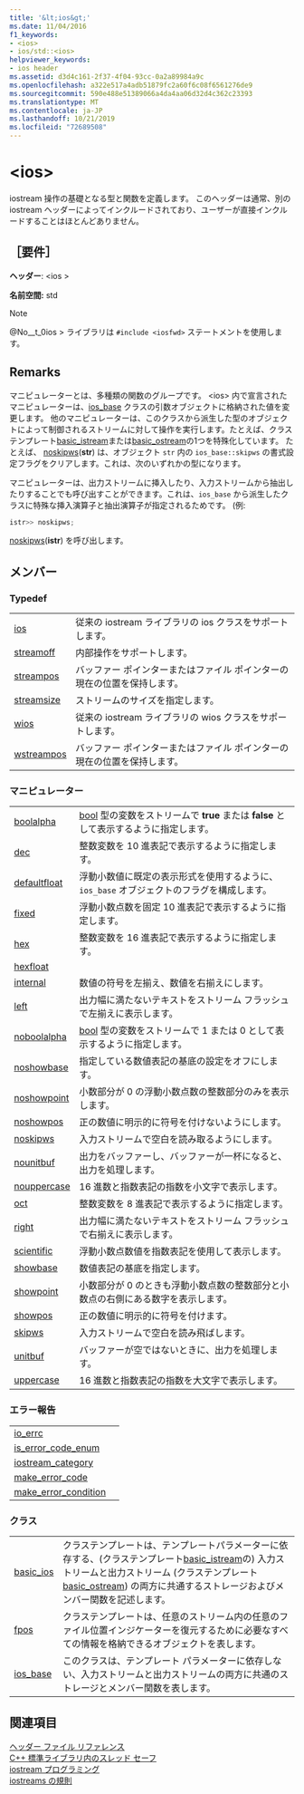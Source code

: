 ```yaml
---
title: '&lt;ios&gt;'
ms.date: 11/04/2016
f1_keywords:
- <ios>
- ios/std::<ios>
helpviewer_keywords:
- ios header
ms.assetid: d3d4c161-2f37-4f04-93cc-0a2a89984a9c
ms.openlocfilehash: a322e517a4adb51879fc2a60f6c08f6561276de9
ms.sourcegitcommit: 590e488e51389066a4da4aa06d32d4c362c23393
ms.translationtype: MT
ms.contentlocale: ja-JP
ms.lasthandoff: 10/21/2019
ms.locfileid: "72689508"
---
```

# <a name="ltiosgt"></a>&lt;ios&gt;

iostream 操作の基礎となる型と関数を定義します。 このヘッダーは通常、別の iostream ヘッダーによってインクルードされており、ユーザーが直接インクルードすることはほとんどありません。

## <a name="requirements"></a>［要件］

**ヘッダー**: \<ios >

**名前空間:** std

> [!NOTE]
> @No__t_0ios > ライブラリは `#include <iosfwd>` ステートメントを使用します。

## <a name="remarks"></a>Remarks

マニピュレーターとは、多種類の関数のグループです。 \<ios> 内で宣言されたマニピュレーターは、[ios_base](../standard-library/ios-base-class.md) クラスの引数オブジェクトに格納された値を変更します。 他のマニピュレーターは、このクラスから派生した型のオブジェクトによって制御されるストリームに対して操作を実行します。たとえば、クラステンプレート[basic_istream](../standard-library/basic-istream-class.md)または[basic_ostream](../standard-library/basic-ostream-class.md)の1つを特殊化しています。 たとえば、 [noskipws](../standard-library/ios-functions.md#noskipws)(**str**) は、オブジェクト `str` 内の `ios_base::skipws` の書式設定フラグをクリアします。これは、次のいずれかの型になります。

マニピュレーターは、出力ストリームに挿入したり、入力ストリームから抽出したりすることでも呼び出すことができます。これは、`ios_base` から派生したクラスに特殊な挿入演算子と抽出演算子が指定されるためです。 (例:

```cpp
istr>> noskipws;
```

[noskipws](../standard-library/ios-functions.md#noskipws)(**istr**) を呼び出します。

## <a name="members"></a>メンバー

### <a name="typedefs"></a>Typedef

|||
|-|-|
|[ios](../standard-library/ios-typedefs.md#ios)|従来の iostream ライブラリの ios クラスをサポートします。|
|[streamoff](../standard-library/ios-typedefs.md#streamoff)|内部操作をサポートします。|
|[streampos](../standard-library/ios-typedefs.md#streampos)|バッファー ポインターまたはファイル ポインターの現在の位置を保持します。|
|[streamsize](../standard-library/ios-typedefs.md#streamsize)|ストリームのサイズを指定します。|
|[wios](../standard-library/ios-typedefs.md#wios)|従来の iostream ライブラリの wios クラスをサポートします。|
|[wstreampos](../standard-library/ios-typedefs.md#wstreampos)|バッファー ポインターまたはファイル ポインターの現在の位置を保持します。|

### <a name="manipulators"></a>マニピュレーター

|||
|-|-|
|[boolalpha](../standard-library/ios-functions.md#boolalpha)|[bool](../cpp/bool-cpp.md) 型の変数をストリームで **true** または **false** として表示するように指定します。|
|[dec](../standard-library/ios-functions.md#dec)|整数変数を 10 進表記で表示するように指定します。|
|[defaultfloat](../standard-library/ios-functions.md#ios_defaultfloat)|浮動小数値に既定の表示形式を使用するように、`ios_base` オブジェクトのフラグを構成します。|
|[fixed](../standard-library/ios-functions.md#fixed)|浮動小数点数を固定 10 進表記で表示するように指定します。|
|[hex](../standard-library/ios-functions.md#hex)|整数変数を 16 進表記で表示するように指定します。|
|[hexfloat](../standard-library/ios-functions.md#hexfloat)|
|[internal](../standard-library/ios-functions.md#internal)|数値の符号を左揃え、数値を右揃えにします。|
|[left](../standard-library/ios-functions.md#left)|出力幅に満たないテキストをストリーム フラッシュで左揃えに表示します。|
|[noboolalpha](../standard-library/ios-functions.md#noboolalpha)|[bool](../cpp/bool-cpp.md) 型の変数をストリームで 1 または 0 として表示するように指定します。|
|[noshowbase](../standard-library/ios-functions.md#noshowbase)|指定している数値表記の基底の設定をオフにします。|
|[noshowpoint](../standard-library/ios-functions.md#noshowpoint)|小数部分が 0 の浮動小数点数の整数部分のみを表示します。|
|[noshowpos](../standard-library/ios-functions.md#noshowpos)|正の数値に明示的に符号を付けないようにします。|
|[noskipws](../standard-library/ios-functions.md#noskipws)|入力ストリームで空白を読み取るようにします。|
|[nounitbuf](../standard-library/ios-functions.md#nounitbuf)|出力をバッファーし、バッファーが一杯になると、出力を処理します。|
|[nouppercase](../standard-library/ios-functions.md#nouppercase)|16 進数と指数表記の指数を小文字で表示します。|
|[oct](../standard-library/ios-functions.md#oct)|整数変数を 8 進表記で表示するように指定します。|
|[right](../standard-library/ios-functions.md#right)|出力幅に満たないテキストをストリーム フラッシュで右揃えに表示します。|
|[scientific](../standard-library/ios-functions.md#scientific)|浮動小数点数値を指数表記を使用して表示します。|
|[showbase](../standard-library/ios-functions.md#showbase)|数値表記の基底を指定します。|
|[showpoint](../standard-library/ios-functions.md#showpoint)|小数部分が 0 のときも浮動小数点数の整数部分と小数点の右側にある数字を表示します。|
|[showpos](../standard-library/ios-functions.md#showpos)|正の数値に明示的に符号を付けます。|
|[skipws](../standard-library/ios-functions.md#skipws)|入力ストリームで空白を読み飛ばします。|
|[unitbuf](../standard-library/ios-functions.md#unitbuf)|バッファーが空ではないときに、出力を処理します。|
|[uppercase](../standard-library/ios-functions.md#uppercase)|16 進数と指数表記の指数を大文字で表示します。|

### <a name="error-reporting"></a>エラー報告

|||
|-|-|
|[io_errc](../standard-library/ios-functions.md#io_errc)||
|[is_error_code_enum](../standard-library/ios-functions.md#is_error_code_enum)||
|[iostream_category](../standard-library/ios-functions.md#iostream_category)||
|[make_error_code](../standard-library/ios-functions.md#make_error_code)||
|[make_error_condition](../standard-library/ios-functions.md#make_error_condition)||

### <a name="classes"></a>クラス

|||
|-|-|
|[basic_ios](../standard-library/basic-ios-class.md)|クラステンプレートは、テンプレートパラメーターに依存する、(クラステンプレート[basic_istream](../standard-library/basic-istream-class.md)の) 入力ストリームと出力ストリーム (クラステンプレート[basic_ostream](../standard-library/basic-ostream-class.md)) の両方に共通するストレージおよびメンバー関数を記述します。|
|[fpos](../standard-library/fpos-class.md)|クラステンプレートは、任意のストリーム内の任意のファイル位置インジケーターを復元するために必要なすべての情報を格納できるオブジェクトを表します。|
|[ios_base](../standard-library/ios-base-class.md)|このクラスは、テンプレート パラメーターに依存しない、入力ストリームと出力ストリームの両方に共通のストレージとメンバー関数を表します。|

## <a name="see-also"></a>関連項目

[ヘッダー ファイル リファレンス](../standard-library/cpp-standard-library-header-files.md)\
[C++ 標準ライブラリ内のスレッド セーフ](../standard-library/thread-safety-in-the-cpp-standard-library.md)\
[iostream プログラミング](../standard-library/iostream-programming.md)\
[iostreams の規則](../standard-library/iostreams-conventions.md)
